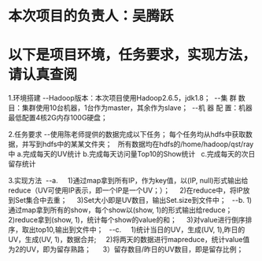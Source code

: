 # 本次项目的负责人：吴腾跃

# 以下是项目环境，任务要求，实现方法，请认真查阅

1.环境搭建
  --Hadoop版本：本次项目使用Hadoop2.6.5，jdk1.8；
  --集 群 数 目：集群使用10台机器，1台作为master，其余作为slave；
  --机 器 配 置：机器最低配置4核2G内存100G硬盘； 
  
2.任务要求
  --使用陈老师提供的数据完成以下任务；
    每个任务均从hdfs中获取数据，并写到hdfs中的某某文件夹；
    所有数据均在hdfs的/home/hadoop/qst/ray中
      a.完成每天的UV统计
      b.完成每天访问量Top10的Show统计
      c.完成每天的次日留存统计

3.实现方法
  --a.
      1)通过map拿到所有IP，作为key值，以(IP, null)形式输出给reduce（UV可使用IP表示，即一个IP是一个UV；）；
      2)在reduce中，将IP放到Set集合中去重；
      3)Set大小即是UV数目，输出Set.size到文件中；
  
  --b.
      1)通过map拿到所有的show，每个show以(show, 1)的形式输出给reduce；
      2)reduce拿到(show, 1)，统计每个show的value的和；
      3)对value进行倒序排序，取出top10,输出到文件中；
  
  --c.
      1)统计当日的UV，生成(UV, 1),昨日的UV，生成(UV, 1)，数据合并;
      2)将两天的数据进行mapreduce，统计value值为2的UV，即为留存熟路；
      3）留存数目/昨日的UV数目，即是留存比例；
